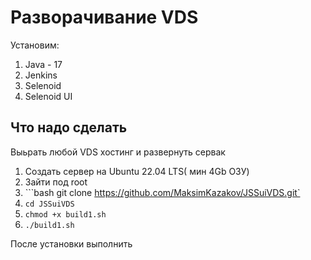 # Разворачивание VDS
Установим:
1. Java - 17 
2. Jenkins
3. Selenoid
4. Selenoid UI


## Что надо сделать

Выьрать любой VDS хостинг и развернуть сервак

1. Создать сервер на Ubuntu 22.04 LTS( мин 4Gb ОЗУ)
2. Зайти под root
3. ```bash git clone https://github.com/MaksimKazakov/JSSuiVDS.git`
4. `cd JSSuiVDS`
5. `chmod +x build1.sh`
6. `./build1.sh`

После установки выполнить 